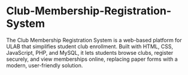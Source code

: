 # Club-Membership-Registration-System
The Club Membership Registration System is a web-based platform for ULAB that simplifies student club enrollment. Built with HTML, CSS, JavaScript, PHP, and MySQL, it lets students browse clubs, register securely, and view memberships online, replacing paper forms with a modern, user-friendly solution.
